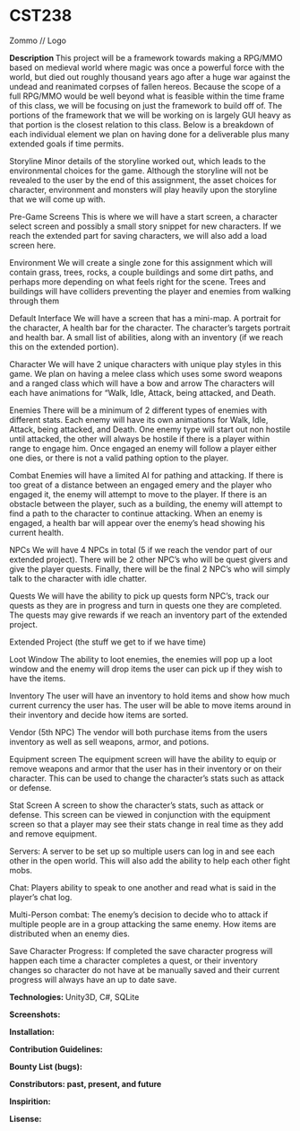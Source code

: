 # CST238
Zommo
// Logo <BR>

<B> Description </B> 
This project will be a framework towards making a RPG/MMO based on medieval world where magic was once a powerful
force with the world, but died out roughly thousand years ago after a huge war against the undead and reanimated 
corpses of fallen hereos.  Because the scope of a full RPG/MMO would be well beyond what is feasible within the time
frame of this class, we will be focusing on just the framework to build off of. The portions of the framework that
we will be working on is largely GUI heavy as that portion is the closest relation to this class.  Below is a
breakdown of each individual element we plan on having done for a deliverable plus many extended goals if time
permits.

Storyline
Minor details of the storyline worked out, which leads to the environmental choices for the game. Although the storyline 
will not be revealed to the user by the end of this assignment, the asset choices for character, environment and monsters
will play heavily upon the storyline that we will come up with.

Pre-Game Screens
This is where we will have a start screen, a character select screen and possibly a small story snippet for new characters. 
If we reach the extended part for saving characters, we will also add a load screen here.

Environment
We will create a single zone for this assignment which will contain grass, trees, rocks, a couple buildings and some dirt 
paths, and perhaps more depending on what feels right for the scene. Trees and buildings will have colliders preventing the 
player and enemies from walking through them

Default Interface
We will have a screen that has a mini-map. A portrait for the character, A health bar for the character. The character’s targets portrait and health bar.  A small list of abilities, along with an inventory (if we reach this on the extended portion).

Character
We will have 2 unique characters with unique play styles in this game. We plan on having a melee class which uses some sword weapons and a ranged class which will have a bow and arrow The characters will each have animations for “Walk, Idle, Attack, being attacked, and Death.

Enemies
There will be a minimum of 2 different types of enemies with different stats. Each enemy will have its own animations for Walk, Idle, Attack, being attacked, and Death. One enemy type will start out non hostile until attacked, the other will always be hostile if there is a player within range to engage him. Once engaged an enemy will follow a player either one dies, or there is not a valid pathing option to the player.

Combat
Enemies will have a limited AI for pathing and attacking. If there is too great of a distance between an engaged emery and the player who engaged it, the enemy will attempt to move to the player. If there is an obstacle between the player, such as a building, the enemy will attempt to find a path to the character to continue attacking. When an enemy is engaged, a health bar will appear over the enemy’s head showing his current health.

NPCs
We will have 4 NPCs in total (5 if we reach the vendor part of our extended project). There will be 2 other NPC’s who will be quest givers and give the player quests. Finally, there will be the final 2 NPC’s who will simply talk to the character with idle chatter.

Quests
We will have the ability to pick up quests form NPC’s, track our quests as they are in progress and turn in quests one they are completed. The quests may give rewards if we reach an inventory part of the extended project.

Extended Project
(the stuff we get to if we have time)

Loot Window
The ability to loot enemies, the enemies will pop up a loot window and the enemy will drop items the user can pick up if they wish to have the items.

Inventory
The user will have an inventory to hold items and show how much current currency the user has. The user will be able to move items around in their inventory and decide how items are sorted.

Vendor (5th NPC)
The vendor will both purchase items from the users inventory as well as sell weapons, armor, and potions.

Equipment screen
The equipment screen will have the ability to equip or remove weapons and armor that the user has in their inventory or on their character. This can be used to change the character’s stats such as attack or defense.

Stat Screen
A screen to show the character’s stats, such as attack or defense. This screen can be viewed in conjunction with the equipment screen so that a player may see their stats change in real time as they add and remove equipment.

Servers:
A server to be set up so multiple users can log in and see each other in the open world. This will also add the ability to help each other fight mobs.

Chat:
Players ability to speak to one another and read what is said in the player’s chat log.


Multi-Person combat:
The enemy’s decision to decide who to attack if multiple people are in a group attacking the same enemy. How items are distributed when an enemy dies.

Save Character Progress:
If completed the save character progress will happen each time a character completes a quest, or their inventory changes so character do not have at be manually saved and their current progress will always have an up to date save.


<B> Technologies: </B>
Unity3D, C#, SQLite

<B> Screenshots: </B>

<B> Installation: </B>

<B> Contribution Guidelines: </B>

<B> Bounty List (bugs): </B>

<B> Constributors: past, present, and future </B>

<B> Inspirition: </B>

<B> Lisense: </B>

